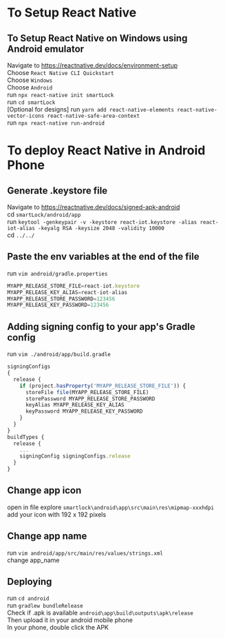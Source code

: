 # To Setup React Native  

## To Setup React Native on Windows using Android emulator
Navigate to https://reactnative.dev/docs/environment-setup  
Choose `React Native CLI Quickstart`  
Choose `Windows`  
Choose `Android`   
run `npx react-native init smartLock`  
run `cd smartLock`  
[Optional for designs] run `yarn add react-native-elements react-native-vector-icons react-native-safe-area-context`  
run `npx react-native run-android`  


# To deploy React Native in Android Phone  
## Generate .keystore file  
Navigate to https://reactnative.dev/docs/signed-apk-android  
cd `smartLock/android/app`  
run `keytool -genkeypair -v -keystore react-iot.keystore -alias react-iot-alias -keyalg RSA -keysize 2048 -validity 10000`  
cd `../../`  

## Paste the env variables at the end of the file  
run `vim android/gradle.properties`  
```javascript   
MYAPP_RELEASE_STORE_FILE=react-iot.keystore  
MYAPP_RELEASE_KEY_ALIAS=react-iot-alias  
MYAPP_RELEASE_STORE_PASSWORD=123456  
MYAPP_RELEASE_KEY_PASSWORD=123456  
```  

## Adding signing config to your app's Gradle config  
run `vim ./android/app/build.gradle`  

```javascript   
signingConfigs   
{  
  release {  
    if (project.hasProperty('MYAPP_RELEASE_STORE_FILE')) {  
      storeFile file(MYAPP_RELEASE_STORE_FILE)  
      storePassword MYAPP_RELEASE_STORE_PASSWORD  
      keyAlias MYAPP_RELEASE_KEY_ALIAS  
      keyPassword MYAPP_RELEASE_KEY_PASSWORD  
    }  
  }  
}   
buildTypes {  
  release {  
    ...  
    signingConfig signingConfigs.release  
  }  
}  
```  

## Change app icon  
open in file explore `smartlock\android\app\src\main\res\mipmap-xxxhdpi`  
add your icon with 192 x 192 pixels  

## Change app name
run `vim android/app/src/main/res/values/strings.xml`  
change app_name

## Deploying
run `cd android`  
run `gradlew bundleRelease`  
Check if .apk is available `android\app\build\outputs\apk\release`  
Then upload it in your android mobile phone  
In your phone, double click the APK  
